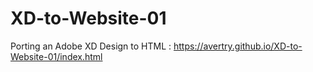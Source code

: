 # XD-to-Website-01
Porting an Adobe XD Design to HTML
  : https://avertry.github.io/XD-to-Website-01/index.html
